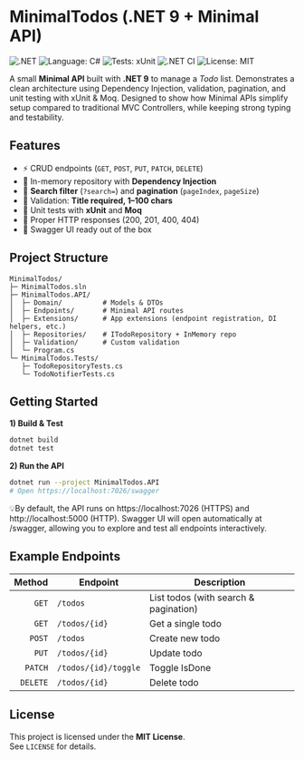 # MinimalTodos (.NET 9 + Minimal API)

![.NET](https://img.shields.io/badge/.NET-9-512BD4?logo=dotnet&logoColor=white)
![Language: C#](https://img.shields.io/badge/Language-C%23-239120?logo=csharp&logoColor=white)
![Tests: xUnit](https://img.shields.io/badge/Tests-xUnit-6aa84f)
![.NET CI](https://github.com/mgomez-dev-code/MinimalTodos/actions/workflows/dotnet.yml/badge.svg)
![License: MIT](https://img.shields.io/badge/License-MIT-green)

A small **Minimal API** built with **.NET 9** to manage a *Todo* list.
Demonstrates a clean architecture using Dependency Injection, validation, pagination, and unit testing with xUnit & Moq.
Designed to show how Minimal APIs simplify setup compared to traditional MVC Controllers, while keeping strong typing and testability.

## Features
- ⚡ CRUD endpoints (`GET`, `POST`, `PUT`, `PATCH`, `DELETE`)
- 🧠 In-memory repository with **Dependency Injection**
- 🔎 **Search filter** (`?search=`) and **pagination** (`pageIndex`, `pageSize`)
- 🧾 Validation: **Title required, 1–100 chars**
- 🧪 Unit tests with **xUnit** and **Moq**
- 💬 Proper HTTP responses (200, 201, 400, 404)
- 🚀 Swagger UI ready out of the box

## Project Structure
```text
MinimalTodos/
├─ MinimalTodos.sln
├─ MinimalTodos.API/
│  ├─ Domain/          # Models & DTOs
│  ├─ Endpoints/       # Minimal API routes
│  ├─ Extensions/      # App extensions (endpoint registration, DI helpers, etc.)
│  ├─ Repositories/    # ITodoRepository + InMemory repo
│  ├─ Validation/      # Custom validation
│  └─ Program.cs
└─ MinimalTodos.Tests/
   ├─ TodoRepositoryTests.cs
   └─ TodoNotifierTests.cs
```

## Getting Started

**1) Build & Test**
```bash
dotnet build
dotnet test
```

**2) Run the API**
```bash
dotnet run --project MinimalTodos.API
# Open https://localhost:7026/swagger
```
💡By default, the API runs on https://localhost:7026 (HTTPS) and http://localhost:5000 (HTTP).
Swagger UI will open automatically at /swagger, allowing you to explore and test all endpoints interactively.

## Example Endpoints
| Method | Endpoint | Description |
|-------:|----------|-------------|
| `GET`  | `/todos` | List todos (with search & pagination) |
| `GET`  | `/todos/{id}` | Get a single todo |
| `POST` | `/todos` | Create new todo |
| `PUT`  | `/todos/{id}` | Update todo |
| `PATCH`| `/todos/{id}/toggle` | Toggle IsDone |
| `DELETE`| `/todos/{id}` | Delete todo |

## License
This project is licensed under the **MIT License**.  
See `LICENSE` for details.
